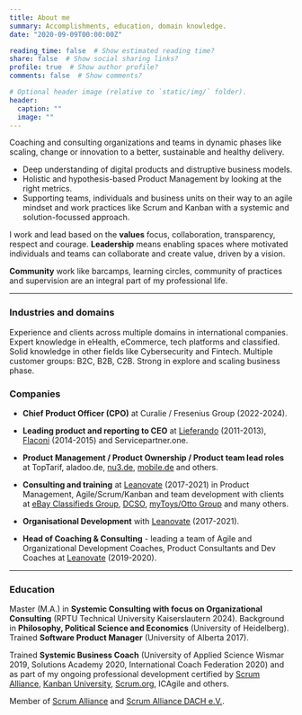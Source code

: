 ```yaml
---
title: About me
summary: Accomplishments, education, domain knowledge.
date: "2020-09-09T00:00:00Z"

reading_time: false  # Show estimated reading time?
share: false  # Show social sharing links?
profile: true  # Show author profile?
comments: false  # Show comments?

# Optional header image (relative to `static/img/` folder).
header:
  caption: ""
  image: ""
---
```


Coaching and consulting organizations and teams in dynamic phases like scaling, change or innovation to a better, sustainable and healthy delivery.
- Deep understanding of digital products and distruptive business models. 
- Holistic and hypothesis-based Product Management by looking at the right metrics. 
- Supporting teams, individuals and business units on their way to an agile mindset and work practices like Scrum and Kanban with a systemic and solution-focussed approach.


I work and lead based on the **values** focus, collaboration, transparency, respect and courage. 
**Leadership** means enabling spaces where motivated individuals and teams can collaborate and create value, driven by a vision.

**Community** work like barcamps, learning circles, community of practices and supervision are an integral part of my professional life. 
  
  
---
  
  
### Industries and domains

Experience and clients across multiple domains in international companies. Expert knowledge in eHealth, eCommerce, tech platforms and classified. Solid knowledge in other fields like Cybersecurity and Fintech. Multiple customer groups: B2C, B2B, C2B. 
Strong in explore and scaling business phase. 

  
  
### Companies
- **Chief Product Officer (CPO)** at Curalie / Fresenius Group (2022-2024).

- **Leading product and reporting to CEO** at [Lieferando](https://www.lieferando.de/) (2011-2013), [Flaconi](https://www.flaconi.de/) (2014-2015) and Servicepartner.one.

- **Product Management / Product Ownership / Product team lead roles** at TopTarif, aladoo.de, [nu3.de](https://www.nu3.de/), [mobile.de](https://www.mobile.de/verkaufen/auto/) and others.

- **Consulting and training** at [Leanovate](https://www.leanovate.de) (2017-2021) in Product Management, Agile/Scrum/Kanban and team development with clients at [eBay Classifieds Group](https://www.ebayclassifiedsgroup.com/), [DCSO](https://www.dcso.de/), [myToys/Otto Group](https://www.mytoys.de/) and many others. 

- **Organisational Development** with [Leanovate](https://www.leanovate.de/services/coaching-consulting/) (2017-2021).
- **Head of Coaching & Consulting** - leading a team of Agile and Organizational Development Coaches, Product Consultants and Dev Coaches at [Leanovate](https://www.leanovate.de/services/coaching-consulting/) (2019-2020). 
  
  
---
  
  
### Education

Master (M.A.) in **Systemic Consulting with focus on Organizational Consulting** (RPTU Technical University Kaiserslautern 2024). Background in **Philosophy, Political Science and Economics** (University of Heidelberg). 
Trained **Software Product Manager** (University of Alberta 2017).

Trained **Systemic Business Coach** (University of Applied Science Wismar 2019, Solutions Academy 2020, International Coach Federation 2020) and as part of my ongoing professional development certified by [Scrum Alliance](https://www.scrumalliance.org/community/profile/mstahl7), [Kanban University](https://edu.kanban.university/users/martin-stahl), [Scrum.org](https://www.scrum.org/user/251980), ICAgile and others. 

Member of [Scrum Alliance](https://www.scrumalliance.org/) and [Scrum Alliance DACH e.V.](https://scrumdach.org/). 
